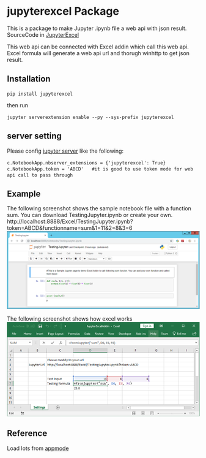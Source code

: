 # jupyterexcel Package

This is a package to make Jupyter .ipynb file a web api with json result. 
SourceCode in  [JupyterExcel](https://github.com/luozhijian/jupyterexcel)

This web api can be connected with Excel addin which call this web api. Excel formula will generate a web api url and thorugh winhttp to get json result.

## Installation 

    pip install jupyterexcel

then run 

    jupyter serverextension enable --py --sys-prefix jupyterexcel

## server setting

Please config [jupyter server](https://jupyter-notebook.readthedocs.io/en/stable/public_server.html) like the following:
```
c.NotebookApp.nbserver_extensions = {'jupyterexcel': True}
c.NotebookApp.token = 'ABCD'   #it is good to use token mode for web api call to pass through
```
## Example
The following screenshot shows the sample notebook file with a function sum. You can download TestingJupyter.ipynb or create your own. 
http://localhost:8888/Excel/TestingJupyter.ipynb?token=ABCD&functionname=sum&1=11&2=8&3=6
![NotebookExample](NotebookExample.png)
 

The following screenshot shows how excel works
![Jupyter Excel](ExcelFormulaScreen.png)


## Reference 
Load lots from [appmode](https://github.com/oschuett/appmode)
